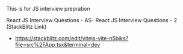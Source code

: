 This is for JS interview prepration 


React JS Interview Questions - AS- React JS Interview Questions - 2 (StackBlitz Link) 
 - https://stackblitz.com/edit/vitejs-vite-n5bjks?file=src%2FApp.tsx&terminal=dev

